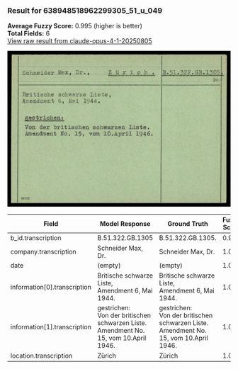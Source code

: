 ### Result for 638948518962299305_51_u_049
**Average Fuzzy Score:** 0.995 (higher is better)<br>
**Total Fields:** 6<br>
[View raw result from claude-opus-4-1-20250805](https://github.com/RISE-UNIBAS/humanities_data_benchmark/blob/main/results/2025-10-24/T0324/request_T0324_638948518962299305_51_u_049.json)

<img src="https://github.com/RISE-UNIBAS/humanities_data_benchmark/blob/main/benchmarks/blacklist/images/638948518962299305_51_u_049.jpg?raw=true" alt="638948518962299305_51_u_049" width="600px">

| Field | Model Response | Ground Truth | Fuzzy Score | Match |
|-------|----------------|--------------|-------------|-------|
| b_id.transcription | B.51.322.GB.1305 | B.51.322.GB.1305. | 0.970 | ✅ |
| company.transcription | Schneider Max, Dr. | Schneider Max, Dr. | 1.000 | ✅ |
| date | (empty) | (empty) | 1.000 | ✅ |
| information[0].transcription | Britische schwarze Liste,<br>Amendment 6, Mai 1944. | Britische schwarze Liste,<br>Amendment 6, Mai 1944. | 1.000 | ✅ |
| information[1].transcription | gestrichen:<br>Von der britischen schwarzen Liste.<br>Amendment No. 15, vom 10.April 1946. | gestrichen:<br>Von der britischen schwarzen Liste.<br>Amendment No. 15, vom 10.April 1946. | 1.000 | ✅ |
| location.transcription | Zürich | Zürich | 1.000 | ✅ |
